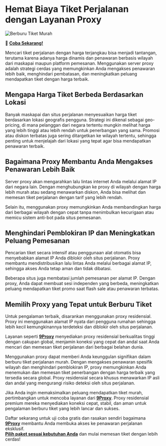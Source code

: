 # Hemat Biaya Tiket Perjalanan dengan Layanan Proxy  

![Berburu Tiket Murah](https://img.freepik.com/premium-photo/airline-boarding-pass-tickets-with-modern-passenger-airplane-passport-document-isolated_241146-1797.jpg)

🌱 [**Coba Sekarang!**](https://9proxyofficial.short.gy/github-pricing-nathan275)

Mencari tiket perjalanan dengan harga terjangkau bisa menjadi tantangan, terutama karena adanya harga dinamis dan penawaran berbasis wilayah dari maskapai maupun platform pemesanan. Menggunakan server proxy adalah strategi cerdas yang memungkinkan Anda mengakses penawaran lebih baik, menghindari pembatasan, dan meningkatkan peluang mendapatkan tiket dengan harga terbaik.

## Mengapa Harga Tiket Berbeda Berdasarkan Lokasi

Banyak maskapai dan situs perjalanan menyesuaikan harga tiket berdasarkan lokasi geografis pengguna. Strategi ini dikenal sebagai geo-pricing, di mana pelanggan dari negara tertentu mungkin melihat harga yang lebih tinggi atau lebih rendah untuk penerbangan yang sama. Promosi atau diskon terbatas juga sering ditargetkan ke wilayah tertentu, sehingga penting untuk menjelajah dari lokasi yang tepat agar bisa mendapatkan penawaran terbaik.

## Bagaimana Proxy Membantu Anda Mengakses Penawaran Lebih Baik

Server proxy akan mengarahkan lalu lintas internet Anda melalui alamat IP dari negara lain. Dengan menghubungkan ke proxy di wilayah dengan harga lebih murah atau sedang menawarkan diskon, Anda bisa melihat dan memesan tiket perjalanan dengan tarif yang lebih rendah.

Selain itu, menggunakan proxy memungkinkan Anda membandingkan harga dari berbagai wilayah dengan cepat tanpa menimbulkan kecurigaan atau memicu sistem anti-bot pada situs pemesanan.

## Menghindari Pemblokiran IP dan Meningkatkan Peluang Pemesanan

Pencarian tiket secara intensif atau penggunaan alat otomatis bisa menyebabkan alamat IP Anda diblokir oleh situs perjalanan. Proxy membantu mendistribusikan lalu lintas Anda melalui berbagai alamat IP, sehingga akses Anda tetap aman dan tidak dibatasi.

Beberapa situs juga membatasi jumlah pemesanan per alamat IP. Dengan proxy, Anda dapat membuat sesi independen yang berbeda, meningkatkan peluang mendapatkan tiket promo saat flash sale atau penawaran terbatas.

## Memilih Proxy yang Tepat untuk Berburu Tiket

Untuk pengalaman terbaik, disarankan menggunakan proxy residensial. Proxy ini menggunakan alamat IP nyata dari pengguna rumahan sehingga lebih kecil kemungkinannya terdeteksi dan diblokir oleh situs perjalanan.

Layanan seperti [**9Proxy**](https://9proxyofficial.short.gy/github-homepage-nathan275) menyediakan proxy residensial berkualitas tinggi dengan cakupan global, menjamin koneksi yang cepat dan andal saat Anda mencari dan memesan tiket perjalanan dari berbagai belahan dunia.

Menggunakan proxy dapat memberi Anda keunggulan signifikan dalam berburu tiket perjalanan murah. Dengan mengakses penawaran spesifik wilayah dan menghindari pemblokiran IP, proxy memungkinkan Anda menemukan dan memesan tiket penerbangan dengan harga terbaik yang tersedia secara global. Proxy residensial secara khusus menawarkan IP asli dan andal yang mengurangi risiko deteksi oleh situs perjalanan.

Jika Anda ingin memaksimalkan peluang mendapatkan tiket murah, pertimbangkan untuk mencoba layanan dari [**9Proxy**](https://9proxyofficial.short.gy/github-homepage-nathan275). Proxy residensial premium mereka menyediakan koneksi cepat, stabil, dan aman untuk pengalaman berburu tiket yang lebih lancar dan sukses.

Daftar sekarang untuk uji coba gratis dan rasakan sendiri bagaimana [**9Proxy**](https://9proxyofficial.short.gy/github-homepage-nathan275) membantu Anda membuka akses ke penawaran perjalanan eksklusif.  
[**Pilih paket sesuai kebutuhan Anda**](https://9proxyofficial.short.gy/github-pricing-nathan275) dan mulai memesan tiket dengan lebih cerdas!
